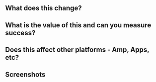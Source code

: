 <!-- ************************** IMPORTANT ************************* -->
<!-- ** Continuous Deployment is enabled for this repository     ** -->
<!-- ** Merging into master = deploying to PROD                  ** -->
<!-- **                                                          ** -->
<!-- ** Use Riff-Raff to deploy/test a PR on CODE before merging ** -->
<!-- ************************************************************** -->

## What does this change?

## What is the value of this and can you measure success?

## Does this affect other platforms - Amp, Apps, etc?

## Screenshots

<!-- AB test? https://git.io/v1V0x -->
<!-- AMP question? https://git.io/v1V0p -->
<!-- Does this PR meet the contributing guidelines? https://git.io/v1VEJ -->
